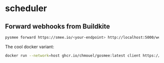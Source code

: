 # scheduler

## Forward webhooks from Buildkite

```bash
pysmee forward https://smee.io/<your-endpoint> http://localhost:5000/webhooks
```

The cool docker variant:
```bash
docker run --network=host ghcr.io/chmouel/gosmee:latest client https://smee.io/<your-endpoint> http://localhost:5000/webhooks
```